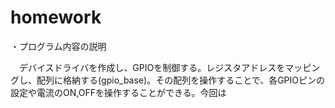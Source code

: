 # homework
・プログラム内容の説明

　デバイスドライバを作成し、GPIOを制御する。レジスタアドレスをマッピングし、配列に格納する(gpio_base)。その配列を操作することで、各GPIOピンの設定や電流のON,OFFを操作することができる。今回は
